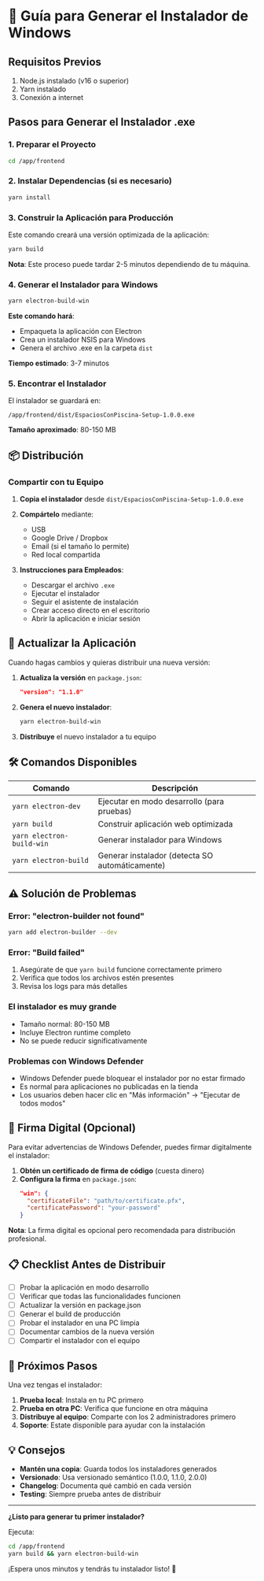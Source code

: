 # 🚀 Guía para Generar el Instalador de Windows

## Requisitos Previos

1. Node.js instalado (v16 o superior)
2. Yarn instalado
3. Conexión a internet

## Pasos para Generar el Instalador .exe

### 1. Preparar el Proyecto

```bash
cd /app/frontend
```

### 2. Instalar Dependencias (si es necesario)

```bash
yarn install
```

### 3. Construir la Aplicación para Producción

Este comando creará una versión optimizada de la aplicación:

```bash
yarn build
```

**Nota**: Este proceso puede tardar 2-5 minutos dependiendo de tu máquina.

### 4. Generar el Instalador para Windows

```bash
yarn electron-build-win
```

**Este comando hará**:
- Empaqueta la aplicación con Electron
- Crea un instalador NSIS para Windows
- Genera el archivo .exe en la carpeta `dist`

**Tiempo estimado**: 3-7 minutos

### 5. Encontrar el Instalador

El instalador se guardará en:
```
/app/frontend/dist/EspaciosConPiscina-Setup-1.0.0.exe
```

**Tamaño aproximado**: 80-150 MB

## 📦 Distribución

### Compartir con tu Equipo

1. **Copia el instalador** desde `dist/EspaciosConPiscina-Setup-1.0.0.exe`

2. **Compártelo** mediante:
   - USB
   - Google Drive / Dropbox
   - Email (si el tamaño lo permite)
   - Red local compartida

3. **Instrucciones para Empleados**:
   - Descargar el archivo `.exe`
   - Ejecutar el instalador
   - Seguir el asistente de instalación
   - Crear acceso directo en el escritorio
   - Abrir la aplicación e iniciar sesión

## 🔄 Actualizar la Aplicación

Cuando hagas cambios y quieras distribuir una nueva versión:

1. **Actualiza la versión** en `package.json`:
   ```json
   "version": "1.1.0"
   ```

2. **Genera el nuevo instalador**:
   ```bash
   yarn electron-build-win
   ```

3. **Distribuye** el nuevo instalador a tu equipo

## 🛠️ Comandos Disponibles

| Comando | Descripción |
|---------|-------------|
| `yarn electron-dev` | Ejecutar en modo desarrollo (para pruebas) |
| `yarn build` | Construir aplicación web optimizada |
| `yarn electron-build-win` | Generar instalador para Windows |
| `yarn electron-build` | Generar instalador (detecta SO automáticamente) |

## ⚠️ Solución de Problemas

### Error: "electron-builder not found"
```bash
yarn add electron-builder --dev
```

### Error: "Build failed"
1. Asegúrate de que `yarn build` funcione correctamente primero
2. Verifica que todos los archivos estén presentes
3. Revisa los logs para más detalles

### El instalador es muy grande
- Tamaño normal: 80-150 MB
- Incluye Electron runtime completo
- No se puede reducir significativamente

### Problemas con Windows Defender
- Windows Defender puede bloquear el instalador por no estar firmado
- Es normal para aplicaciones no publicadas en la tienda
- Los usuarios deben hacer clic en "Más información" → "Ejecutar de todos modos"

## 🔐 Firma Digital (Opcional)

Para evitar advertencias de Windows Defender, puedes firmar digitalmente el instalador:

1. **Obtén un certificado de firma de código** (cuesta dinero)
2. **Configura la firma** en `package.json`:
   ```json
   "win": {
     "certificateFile": "path/to/certificate.pfx",
     "certificatePassword": "your-password"
   }
   ```

**Nota**: La firma digital es opcional pero recomendada para distribución profesional.

## 📋 Checklist Antes de Distribuir

- [ ] Probar la aplicación en modo desarrollo
- [ ] Verificar que todas las funcionalidades funcionen
- [ ] Actualizar la versión en package.json
- [ ] Generar el build de producción
- [ ] Probar el instalador en una PC limpia
- [ ] Documentar cambios de la nueva versión
- [ ] Compartir el instalador con el equipo

## 🎯 Próximos Pasos

Una vez tengas el instalador:

1. **Prueba local**: Instala en tu PC primero
2. **Prueba en otra PC**: Verifica que funcione en otra máquina
3. **Distribuye al equipo**: Comparte con los 2 administradores primero
4. **Soporte**: Estate disponible para ayudar con la instalación

## 💡 Consejos

- **Mantén una copia**: Guarda todos los instaladores generados
- **Versionado**: Usa versionado semántico (1.0.0, 1.1.0, 2.0.0)
- **Changelog**: Documenta qué cambió en cada versión
- **Testing**: Siempre prueba antes de distribuir

---

**¿Listo para generar tu primer instalador?**

Ejecuta:
```bash
cd /app/frontend
yarn build && yarn electron-build-win
```

¡Espera unos minutos y tendrás tu instalador listo! 🎉
